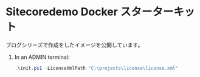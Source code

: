 # Sitecoredemo Docker スターターキット 

ブログシリーズで作成をしたイメージを公開しています。

1. In an ADMIN terminal:

    ```ps1
    .\init.ps1 -LicenseXmlPath "C:\projects\license\license.xml"
    ```